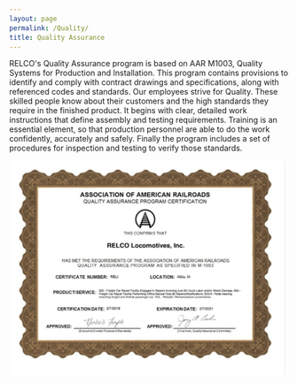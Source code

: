 ```yaml
---
layout: page
permalink: /Quality/
title: Quality Assurance
---
```

RELCO's Quality Assurance program is based on AAR M1003, Quality Systems for Production and Installation.  This program contains provisions to identify and comply with contract drawings and specifications, along with referenced codes and standards.  Our employees strive for Quality.  These skilled people know about their customers and the high standards they require in the finished product. It begins with clear, detailed work instructions that define assembly and testing requirements. Training is an essential element, so that production personnel are able to do the work confidently, accurately and safely. Finally the program includes a set of procedures for inspection and testing to verify those standards.

![Quality Assurance](/images/quality.jpg)
